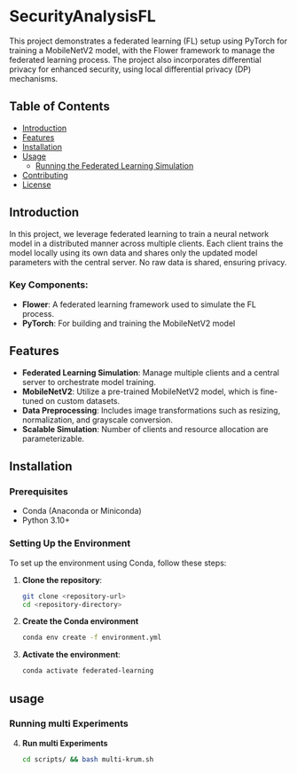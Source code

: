 # SecurityAnalysisFL


This project demonstrates a federated learning (FL) setup using PyTorch for training a MobileNetV2 model, with the Flower framework to manage the federated learning process. The project also incorporates differential privacy for enhanced security, using local differential privacy (DP) mechanisms.

## Table of Contents
- [Introduction](#introduction)
- [Features](#features)
- [Installation](#installation)
- [Usage](#usage)
  - [Running the Federated Learning Simulation](#running-the-federated-learning-simulation)
- [Contributing](#contributing)
- [License](#license)

## Introduction

In this project, we leverage federated learning to train a neural network model in a distributed manner across multiple clients. Each client trains the model locally using its own data and shares only the updated model parameters with the central server. No raw data is shared, ensuring privacy.

### Key Components:
- **Flower**: A federated learning framework used to simulate the FL process.
- **PyTorch**: For building and training the MobileNetV2 model

## Features

- **Federated Learning Simulation**: Manage multiple clients and a central server to orchestrate model training.
- **MobileNetV2**: Utilize a pre-trained MobileNetV2 model, which is fine-tuned on custom datasets.
- **Data Preprocessing**: Includes image transformations such as resizing, normalization, and grayscale conversion.
- **Scalable Simulation**: Number of clients and resource allocation are parameterizable.
  
## Installation

### Prerequisites
- Conda (Anaconda or Miniconda)
- Python 3.10+

### Setting Up the Environment

To set up the environment using Conda, follow these steps:

1. **Clone the repository**:

   ```bash
   git clone <repository-url>
   cd <repository-directory>
    ```

2. **Create the Conda environment**
    ```bash
   conda env create -f environment.yml
    ```
   
4. **Activate the environment**:

   ```bash
   conda activate federated-learning
   ```

## usage
### Running multi Experiments
4. **Run multi Experiments**
    ```bash
   cd scripts/ && bash multi-krum.sh
    ```
